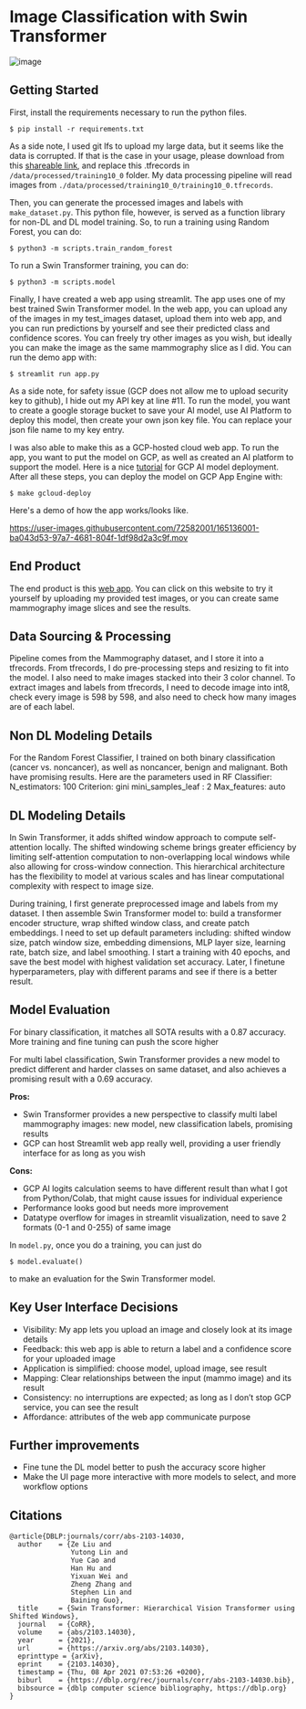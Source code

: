 # Image Classification with Swin Transformer

![image](https://www.itnonline.com/sites/default/files/styles/slider/public/brightcove/videos/images/posters/image_6286643812001.jpg?itok=0SwZFVDI)

## Getting Started

First, install the requirements necessary to run the python files.

```
$ pip install -r requirements.txt
```
As a side note, I used git lfs to upload my large data, but it seems like the data is corrupted. If that is the case in your usage, please download from this [shareable link](https://drive.google.com/uc?id=10-Ba3-WEYg1V8DeSpjUip6BmFdPzt9C7&export=download), and replace this .tfrecords in ```/data/processed/training10_0``` folder. My data processing pipeline will read images from ```./data/processed/training10_0/training10_0.tfrecords```.


Then, you can generate the processed images and labels with ```make_dataset.py```. This python file, however, is served as a function library for non-DL and DL model training. So, to run a training using Random Forest, you can do:

```
$ python3 -m scripts.train_random_forest
```

To run a Swin Transformer training, you can do:

```
$ python3 -m scripts.model
```

Finally, I have created a web app using streamlit. The app uses one of my best trained Swin Transformer model. In the web app, you can upload any of the images in my test_images dataset, upload them into web app, and you can run predictions by yourself and see their predicted class and confidence scores. You can freely try other images as you wish, but ideally you can make the image as the same mammography slice as I did. You can run the demo app with:

```
$ streamlit run app.py
```

As a side note, for safety issue (GCP does not allow me to upload security key to github), I hide out my API key at line #11. To run the model, you want to create a google storage bucket to save your AI model, use AI Platform to deploy this model, then create your own json key file. You can replace your json file name to my key entry.

I was also able to make this as a GCP-hosted cloud web app. To run the app, you want to put the model on GCP, as well as created an AI platform to support the model. Here is a nice [tutorial](https://www.youtube.com/watch?v=fw6NMQrYc6w) for GCP AI model deployment. After all these steps, you can deploy the model on GCP App Engine with:

```
$ make gcloud-deploy
```

Here's a demo of how the app works/looks like.

https://user-images.githubusercontent.com/72582001/165136001-ba043d53-97a7-4681-804f-1df98d2a3c9f.mov

## End Product
The end product is this [web app](https://aipi-540.uc.r.appspot.com/). You can click on this website to try it yourself by uploading my provided test images, or you can create same mammography image slices and see the results. 

## Data Sourcing & Processing

Pipeline comes from the Mammography dataset, and I store it into a tfrecords. From tfrecords, I do pre-processing steps and resizing to fit into the model. I also need to make images stacked into their 3 color channel. To extract images and labels from tfrecords, I need to decode image into int8, 
check every image is 598 by 598, and also need to check how many images are of each label.


## Non DL Modeling Details
For the Random Forest Classifier, I trained on both binary classification (cancer vs. noncancer), as well as noncancer, benign and malignant. Both have promising results. Here are the parameters used in RF Classifier:
N_estimators: 100
Criterion: gini
mini_samples_leaf : 2
Max_features: auto

## DL Modeling Details

In Swin Transformer, it adds shifted window approach to compute self-attention locally. The shifted windowing scheme brings greater efficiency by limiting self-attention computation to non-overlapping local windows while also allowing for cross-window connection. This hierarchical architecture has the flexibility to model at various scales and has linear computational complexity with respect to image size.

During training, I first generate preprocessed image and labels from my dataset. I then assemble Swin Transformer model to: build a transformer encoder structure, wrap shifted window class, and create patch embeddings. I need to set up default parameters including: shifted window size, patch window size, embedding dimensions, MLP layer size, learning rate, batch size, and label smoothing. I start a training with 40 epochs, and save the best model with highest validation set accuracy. Later, I finetune hyperparameters, play with different params and see if there is a better result.



## Model Evaluation

For binary classification, it matches all SOTA results with a 0.87 accuracy. More training and fine tuning can push the score higher

For multi label classification, Swin Transformer provides a new model to predict different and harder classes on same dataset, and also achieves a promising result with a 0.69 accuracy.


**Pros:**

* Swin Transformer provides a new perspective to classify multi label mammography images: new model, new classification labels, promising results
* GCP can host Streamlit web app really well, providing a user friendly interface for as long as you wish

**Cons:**

* GCP AI logits calculation seems to have different result than what I got from Python/Colab, that might cause issues for individual experience
* Performance looks good but needs more improvement
* Datatype overflow for images in streamlit visualization, need to save 2 formats (0-1 and 0-255) of same image

In ```model.py```, once you do a training, you can just do

```
$ model.evaluate() 
```
to make an evaluation for the Swin Transformer model.

## Key User Interface Decisions

* Visibility: My app lets you upload an image and closely look at its image details
* Feedback: this web app is able to return a label and a confidence score for your uploaded image
* Application is simplified: choose model, upload image, see result
* Mapping: Clear relationships between the input (mammo image) and its result
* Consistency: no interruptions are expected; as long as I don’t stop GCP service, you can see the result
* Affordance: attributes of the web app communicate purpose


## Further improvements

* Fine tune the DL model better to push the accuracy score higher
* Make the UI page more interactive with more models to select, and more workflow options

## Citations
```
@article{DBLP:journals/corr/abs-2103-14030,
  author    = {Ze Liu and
               Yutong Lin and
               Yue Cao and
               Han Hu and
               Yixuan Wei and
               Zheng Zhang and
               Stephen Lin and
               Baining Guo},
  title     = {Swin Transformer: Hierarchical Vision Transformer using Shifted Windows},
  journal   = {CoRR},
  volume    = {abs/2103.14030},
  year      = {2021},
  url       = {https://arxiv.org/abs/2103.14030},
  eprinttype = {arXiv},
  eprint    = {2103.14030},
  timestamp = {Thu, 08 Apr 2021 07:53:26 +0200},
  biburl    = {https://dblp.org/rec/journals/corr/abs-2103-14030.bib},
  bibsource = {dblp computer science bibliography, https://dblp.org}
}

```


